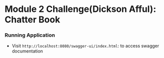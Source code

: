 # Module 2 Challenge(Dickson Afful): Chatter Book

### Running Application
- Visit `http://localhost:8080/swagger-ui/index.html`: to access swagger documentation